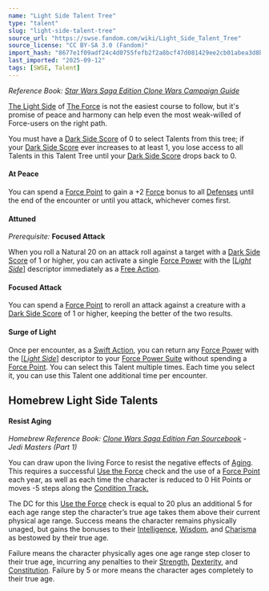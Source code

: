 ```yaml
---
name: "Light Side Talent Tree"
type: "talent"
slug: "light-side-talent-tree"
source_url: "https://swse.fandom.com/wiki/Light_Side_Talent_Tree"
source_license: "CC BY-SA 3.0 (Fandom)"
import_hash: "8677e1f09adf24c4d0755fefb2f2a8bcf47d081429ee2cb01abea3d8ba13b1a6"
last_imported: "2025-09-12"
tags: [SWSE, Talent]
---
```

*Reference Book: [Star Wars Saga Edition Clone Wars Campaign Guide](https://swse.fandom.com/wiki/Star_Wars_Saga_Edition_Clone_Wars_Campaign_Guide)*

[The Light Side](https://swse.fandom.com/wiki/The Light_Side) of [The Force](https://swse.fandom.com/wiki/The_Force) is not the easiest course to follow, but it's promise of peace and harmony can help even the most weak-willed of Force-users on the right path.

You must have a [Dark Side Score](https://swse.fandom.com/wiki/Dark_Side_Score) of 0 to select Talents from this tree; if your [Dark Side Score](https://swse.fandom.com/wiki/Dark_Side_Score) ever increases to at least 1, you lose access to all Talents in this Talent Tree until your [Dark Side Score](https://swse.fandom.com/wiki/Dark_Side_Score) drops back to 0.

#### **At Peace**
You can spend a [Force Point](https://swse.fandom.com/wiki/Force_Point) to gain a +2 [Force](https://swse.fandom.com/wiki/Force) bonus to all [Defenses](https://swse.fandom.com/wiki/Defenses) until the end of the encounter or until you attack, whichever comes first.

#### **Attuned**
*Prerequisite:* **Focused Attack**

When you roll a Natural 20 on an attack roll against a target with a [Dark Side Score](https://swse.fandom.com/wiki/Dark_Side_Score) of 1 or higher, you can activate a single [Force Power](https://swse.fandom.com/wiki/Force_Power) with the [*[Light Side](https://swse.fandom.com/wiki/Light_Side)*] descriptor immediately as a [Free Action](https://swse.fandom.com/wiki/Free_Action).

#### **Focused Attack**
You can spend a [Force Point](https://swse.fandom.com/wiki/Force_Point) to reroll an attack against a creature with a [Dark Side Score](https://swse.fandom.com/wiki/Dark_Side_Score) of 1 or higher, keeping the better of the two results.

#### **Surge of Light**
Once per encounter, as a [Swift Action](https://swse.fandom.com/wiki/Swift_Action), you can return any [Force Power](https://swse.fandom.com/wiki/Force_Power) with the [*[Light Side](https://swse.fandom.com/wiki/Light_Side)*] descriptor to your [Force Power Suite](https://swse.fandom.com/wiki/Force_Power_Suite) without spending a [Force Point](https://swse.fandom.com/wiki/Force_Point). You can select this Talent multiple times. Each time you select it, you can use this Talent one additional time per encounter.

## Homebrew Light Side Talents

#### **Resist Aging**
*Homebrew Reference Book: [Clone Wars Saga Edition Fan Sourcebook](https://swse.fandom.com/wiki/Clone_Wars_Saga_Edition_Fan_Sourcebook) - Jedi Masters (Part 1)*

You can draw upon the living Force to resist the negative effects of [Aging](https://swse.fandom.com/wiki/Aging). This requires a successful [Use the Force](https://swse.fandom.com/wiki/Use_the_Force) check and the use of a [Force Point](https://swse.fandom.com/wiki/Force_Point) each year, as well as each time the character is reduced to 0 Hit Points or moves -5 steps along the [Condition Track.](https://swse.fandom.com/wiki/Condition_Track)

The DC for this [Use the Force](https://swse.fandom.com/wiki/Use_the_Force) check is equal to 20 plus an additional 5 for each age range step the character’s true age takes them above their current physical age range. Success means the character remains physically unaged, but gains the bonuses to their [Intelligence](https://swse.fandom.com/wiki/Intelligence), [Wisdom](https://swse.fandom.com/wiki/Wisdom), and [Charisma](https://swse.fandom.com/wiki/Charisma) as bestowed by their true age.

Failure means the character physically ages one age range step closer to their true age, incurring any penalties to their [Strength](https://swse.fandom.com/wiki/Strength), [Dexterity](https://swse.fandom.com/wiki/Dexterity), and [Constitution](https://swse.fandom.com/wiki/Constitution). Failure by 5 or more means the character ages completely to their true age.